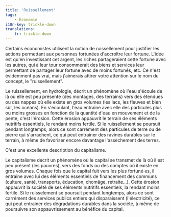 ```yaml
---
title: 'Ruissellement'
tags:
    - Économie
i18n-key: trickle-down
translations:
    fr: trickle-down
---
```


Certains économistes utilisent la notion de ruissellement pour justifier les actions permettant aux personnes fortunées d'accroître leur fortune. L'idée est qu'en investissant cet argent, les riches partageraient cette fortune avec les autres, qui à leur tour consommerait des biens et services leur permettant de partager leur fortune avec de moins fortunés, etc. Ce n'est évidemment pas vrai, mais j'aimerais attirer votre attention sur le nom du concept, le "ruissellement".

Le ruissellement, en hydrologie, décrit un phénomène où l'eau s'écoule de là où elle est peu présente (des montages, des terrains) vers des étendues ou des nappes où elle existe en gros volumes (les lacs, les fleuves et bien sûr, les océans). En s'écoulant, l'eau entraîne avec elle des particules plus ou moins grosses en fonction de la quantité d'eau en mouvement et de la pente, c'est l'érosion. Cette érosion appauvrit le terrain de ses éléments nutritifs essentiels, le rendant moins fertile. Si le ruissellement se poursuit pendant longtemps, alors ce sont carrément des particules de terre ou de pierre qui s'arrachent, ce qui peut entrainer des ravines durables sur le terrain, à même de favoriser encore davantage l'assèchement des terres.

C'est une excellente description du capitalisme.

Le capitalisme décrit un phénomène où le capital se transmet de là où il est peu présent (les pauvres), vers des fonds ou des comptes où il existe en gros volumes. Chaque fois que le capital fuit vers les plus fortuné·es, il entraine avec lui des éléments essentiels de financement des communs (culture, santé, transports, éducation, chomâge, retraite…). Cette érosion appauvrit la société de ses éléments nutritifs essentiels, la rendant moins fertile. Si le ruisselement se poursuit pendant longtemps, alors ce sont carrément des services publics entiers qui disparaissent (l'électricité), ce qui peut entrainer des dégradations durables dans la société, à même de poursuivre son appauvrissement au bénéfice du capital.
